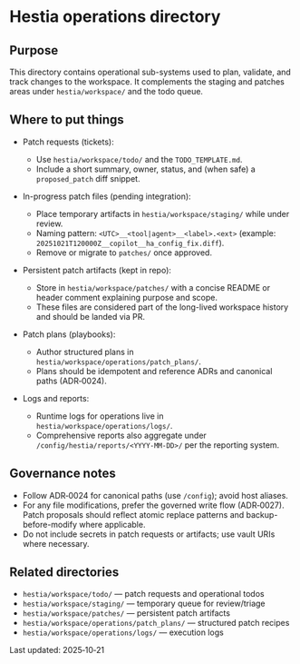 Hestia operations directory
===========================

Purpose
-------
This directory contains operational sub-systems used to plan, validate, and track changes to the workspace. It complements the staging and patches areas under `hestia/workspace/` and the todo queue.

Where to put things
-------------------
- Patch requests (tickets):
  - Use `hestia/workspace/todo/` and the `TODO_TEMPLATE.md`.
  - Include a short summary, owner, status, and (when safe) a `proposed_patch` diff snippet.

- In-progress patch files (pending integration):
  - Place temporary artifacts in `hestia/workspace/staging/` while under review.
  - Naming pattern: `<UTC>__<tool|agent>__<label>.<ext>` (example: `20251021T120000Z__copilot__ha_config_fix.diff`).
  - Remove or migrate to `patches/` once approved.

- Persistent patch artifacts (kept in repo):
  - Store in `hestia/workspace/patches/` with a concise README or header comment explaining purpose and scope.
  - These files are considered part of the long-lived workspace history and should be landed via PR.

- Patch plans (playbooks):
  - Author structured plans in `hestia/workspace/operations/patch_plans/`.
  - Plans should be idempotent and reference ADRs and canonical paths (ADR‑0024).

- Logs and reports:
  - Runtime logs for operations live in `hestia/workspace/operations/logs/`.
  - Comprehensive reports also aggregate under `/config/hestia/reports/<YYYY-MM-DD>/` per the reporting system.

Governance notes
----------------
- Follow ADR‑0024 for canonical paths (use `/config`); avoid host aliases.
- For any file modifications, prefer the governed write flow (ADR‑0027). Patch proposals should reflect atomic replace patterns and backup-before-modify where applicable.
- Do not include secrets in patch requests or artifacts; use vault URIs where necessary.

Related directories
-------------------
- `hestia/workspace/todo/` — patch requests and operational todos
- `hestia/workspace/staging/` — temporary queue for review/triage
- `hestia/workspace/patches/` — persistent patch artifacts
- `hestia/workspace/operations/patch_plans/` — structured patch recipes
- `hestia/workspace/operations/logs/` — execution logs

Last updated: 2025‑10‑21
